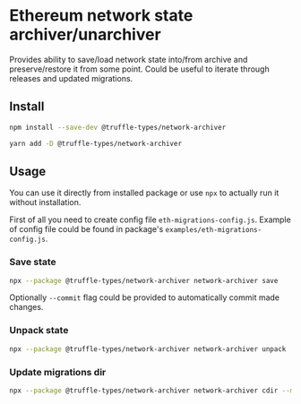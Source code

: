 # Ethereum network state archiver/unarchiver

Provides ability to save/load network state into/from archive and preserve/restore it from some point. Could be useful to iterate through releases and updated migrations.

## Install

```bash
npm install --save-dev @truffle-types/network-archiver

yarn add -D @truffle-types/network-archiver
```

## Usage

You can use it directly from installed package or use `npx` to actually run it without installation.

First of all you need to create config file `eth-migrations-config.js`. Example of config file could be found in package's `examples/eth-migrations-config.js`.

### Save state

```bash
npx --package @truffle-types/network-archiver network-archiver save
```

Optionally `--commit` flag could be provided to automatically commit made changes.

### Unpack state

```bash
npx --package @truffle-types/network-archiver network-archiver unpack
```

### Update migrations dir

```bash
npx --package @truffle-types/network-archiver network-archiver cdir --migrationsDir=./next-migrations-dir
```
